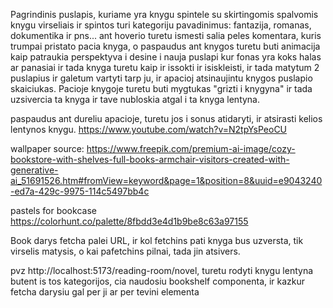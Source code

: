 Pagrindinis puslapis, kuriame yra knygu spintele su skirtingomis spalvomis knygu virseliais ir spintos turi kategoriju pavadinimus: fantazija, romanas, dokumentika ir pns... ant hoverio turetu ismesti salia peles komentara, kuris trumpai pristato pacia knyga, o paspaudus ant knygos turetu buti animacija kaip patraukia perspektyva i desine i nauja puslapi kur fonas yra koks halas ar panasiai ir tada knyga turetu kaip ir issokti ir isiskleisti, ir tada matytum 2 puslapius ir galetum vartyti tarp ju, ir apacioj atsinaujintu knygos puslapio skaiciukas.
Pacioje knygoje turetu buti mygtukas "grizti i knygyna" ir tada uzsivercia ta knyga ir tave nubloskia atgal i ta knyga lentyna.

paspaudus ant dureliu apacioje, turetu jos i sonus atidaryti, ir atsirasti kelios lentynos knygu.
https://www.youtube.com/watch?v=N2tpYsPeoCU

wallpaper source:
https://www.freepik.com/premium-ai-image/cozy-bookstore-with-shelves-full-books-armchair-visitors-created-with-generative-ai_51691526.htm#fromView=keyword&page=1&position=8&uuid=e9043240-ed7a-429c-9975-114c5497bb4c

pastels for bookcase
https://colorhunt.co/palette/8fbdd3e4d1b9be8c63a97155

Book darys fetcha palei URL, ir kol fetchins pati knyga bus uzversta, tik virselis matysis, o kai pafetchins pilnai, tada jin atsivers.

pvz http://localhost:5173/reading-room/novel, turetu rodyti knygu lentyna butent is tos kategorijos, cia naudosiu bookshelf componenta, ir kazkur fetcha darysiu gal per ji ar per tevini elementa
